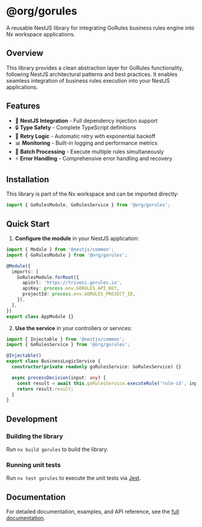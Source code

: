 # @org/gorules

A reusable NestJS library for integrating GoRules business rules engine into Nx workspace applications.

## Overview

This library provides a clean abstraction layer for GoRules functionality, following NestJS architectural patterns and best practices. It enables seamless integration of business rules execution into your NestJS applications.

## Features

- 🚀 **NestJS Integration** - Full dependency injection support
- 🔒 **Type Safety** - Complete TypeScript definitions
- 🔄 **Retry Logic** - Automatic retry with exponential backoff
- 📊 **Monitoring** - Built-in logging and performance metrics
- 🎯 **Batch Processing** - Execute multiple rules simultaneously
- ⚡ **Error Handling** - Comprehensive error handling and recovery

## Installation

This library is part of the Nx workspace and can be imported directly:

```typescript
import { GoRulesModule, GoRulesService } from '@org/gorules';
```

## Quick Start

1. **Configure the module** in your NestJS application:

```typescript
import { Module } from '@nestjs/common';
import { GoRulesModule } from '@org/gorules';

@Module({
  imports: [
    GoRulesModule.forRoot({
      apiUrl: 'https://triveni.gorules.io',
      apiKey: process.env.GORULES_API_KEY,
      projectId: process.env.GORULES_PROJECT_ID,
    }),
  ],
})
export class AppModule {}
```

2. **Use the service** in your controllers or services:

```typescript
import { Injectable } from '@nestjs/common';
import { GoRulesService } from '@org/gorules';

@Injectable()
export class BusinessLogicService {
  constructor(private readonly goRulesService: GoRulesService) {}

  async processDecision(input: any) {
    const result = await this.goRulesService.executeRule('rule-id', input);
    return result.result;
  }
}
```

## Development

### Building the library

Run `nx build gorules` to build the library.

### Running unit tests

Run `nx test gorules` to execute the unit tests via [Jest](https://jestjs.io).

## Documentation

For detailed documentation, examples, and API reference, see the [full documentation](./docs/README.md).
